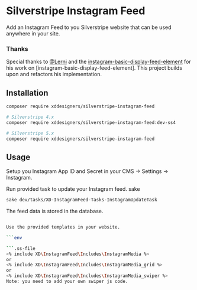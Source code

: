 # Silverstripe Instagram Feed 

Add an Instagram Feed to you Silverstripe website that can be used anywhere in your site.

### Thanks
Special thanks to [@Lerni](https://github.com/Lerni) and the [instagram-basic-display-feed-element](https://github.com/lerni/instagram-basic-display-feed-element) for his work on [instagram-basic-display-feed-element]. This project builds upon and refactors his implementation.

## Installation

```bash
composer require xddesigners/silverstripe-instagram-feed
```

```bash
# Silverstripe 4.x
composer require xddesigners/silverstripe-instagram-feed:dev-ss4

# Silverstripe 5.x
composer require xddesigners/silverstripe-instagram-feed
```

## Usage

Setup you Instagram App ID and Secret in your CMS -> Settings -> Instagram.

Run provided task to update your Instagram feed.
sake 
```bash
sake dev/tasks/XD-InstagramFeed-Tasks-InstagramUpdateTask
```

The feed data is stored in the database.

```bash

Use the provided templates in your website.

```env

```.ss-file
<% include XD\InstagramFeed\Includes\InstagramMedia %>
or
<% include XD\InstagramFeed\Includes\InstagramMedia_grid %>
or
<% include XD\InstagramFeed\Includes\InstagramMedia_swiper %>
Note: you need to add your own swiper js code.
```